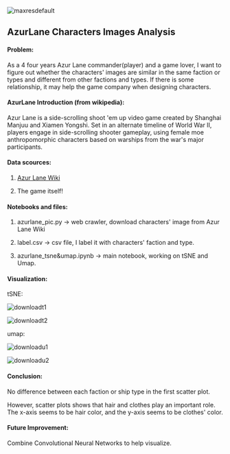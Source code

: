 ![maxresdefault](https://user-images.githubusercontent.com/90480106/201592451-dff4c887-5283-4be6-b7aa-7df22e6d98cc.jpeg)

## AzurLane Characters Images Analysis

#### Problem: 

As a 4 four years Azur Lane commander(player) and a game lover, I want to figure out whether the characters' images are similar in the same faction or types and different from other factions and types. If there is some relationship, it may help the game company when designing characters.

#### AzurLane Introduction (from wikipedia):

Azur Lane is a side-scrolling shoot 'em up video game created by Shanghai Manjuu and Xiamen Yongshi. Set in an alternate timeline of World War II, players engage in side-scrolling shooter gameplay, using female moe anthropomorphic characters based on warships from the war's major participants. 

#### Data scources:

1. [Azur Lane Wiki](https://azurlane.koumakan.jp/wiki/Azur_Lane_Wiki)

2. The game itself!

#### Notebooks and files:

1. azurlane_pic.py -> web crawler, download characters' image from Azur Lane Wiki

2. label.csv -> csv file, I label it with characters' faction and type.

3. azurlane_tsne&umap.ipynb -> main notebook, working on tSNE and Umap.

#### Visualization:

tSNE:

![downloadt1](https://user-images.githubusercontent.com/90480106/201591567-a8da8434-0b06-470d-8e74-6b955cbde304.png)

![downloadt2](https://user-images.githubusercontent.com/90480106/201591575-96944d69-f17f-4b61-9095-5e81c991e53d.png)

umap:

![downloadu1](https://user-images.githubusercontent.com/90480106/201591244-b1ada1f8-bd0f-4a1d-a7c3-3ee77d0b8e49.png)

![downloadu2](https://user-images.githubusercontent.com/90480106/201591290-501dbb8f-ac15-42fc-b519-2eff0dfc54bf.png)

#### Conclusion:

No difference between each faction or ship type in the first scatter plot.

However, scatter plots shows that hair and clothes play an important role. The x-axis seems to be hair color, and the y-axis seems to be clothes' color.

#### Future Improvement:

Combine Convolutional Neural Networks to help visualize.



